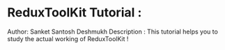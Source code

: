 # ReduxToolKit Tutorial :

Author: Sanket Santosh Deshmukh
Description : This tutorial helps you to
study the actual working of ReduxToolKit !
